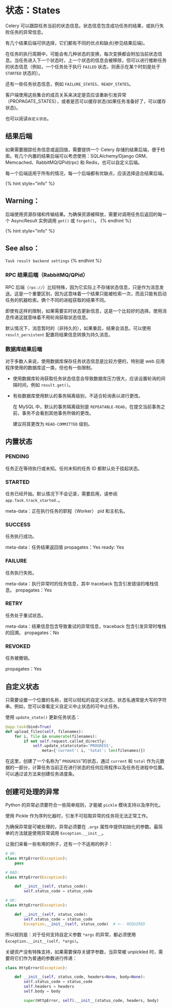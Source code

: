 # 状态：States

Celery 可以跟踪任务当前的状态信息。状态信息包含成功任务的结果，或执行失败任务的异常信息。

有几个结果后端可供选择，它们都有不同的优点和缺点\(参见结果后端\)。

在任务的执行周期中，可能会有几种状态的变换，每次变换都会附加当前状态信息。当任务进入下一个状态时，上一个状态的信息会被移除，但可以进行推断任务的状态信息（例如，一个任务处于执行 `FAILED` 状态，则表示在某个时刻是处于 `STARTED` 状态的）。

还有一些任务状态信息，例如 `FAILURE_STATES`、`READY_STATES`。

客户端使用这些集合的成员关系来决定是否应该重新引发异常（PROPAGATE\_STATES），或者是否可以缓存状态\(如果任务准备好了，可以缓存状态\)。

也可以阅读`自定义状态`。

## 结果后端

如果需要跟踪任务信息或返回值，需要提供一个 Celery 存储的结果后端，便于检索。有几个内置的结果后端可以考虑使用：SQLAlchemy/Django ORM、Memcached、RabbitMQ/QPid\(rpc\) 和 Redis，也可以自定义后端。

每一个后端适用于所有的情况，每一个后端都有优缺点，应该选择适合结果后端。

{% hint style="info" %}
## Warning： 

后端使用资源存储和传输结果。为确保资源被释放，需要对调用任务后返回的每一个 AsyncResult 实例调用 `get()` 或 `forget()`。
{% endhint %}

{% hint style="info" %}
## See also： 

`Task result backend settings`
{% endhint %}

### RPC 结果后端（RabbitMQ/QPid）

RPC 后端（`rpc://`）比较特殊，因为它实际上不存储状态信息，只是作为消息发送。这是一个重要区别，因为这意味着一个结果只能被检索一次，而且只能有启动任务的机器检索。俩个不同的进程获取的结果不同。

即使有这样的限制，如果需要实时状态更新信息，这是一个比较好的选择。使用消息传递这就意味着不用轮询获取状态信息。

默认情况下，消息暂时的（非持久的），如果重启，结果会消息。可以使用 `result_persistent` 配置将结果信息转换为持久消息。

### 数据库结果后端

对于多数人来说，使用数据库保存任务状态信息是比较方便的，特别是 web 应用程序使用的数据库这一类，但也有一些限制。

* 使用数据库轮询获取任务状态信息会导致数据库压力很大，应该设置轮询的间隔时间，例如 `result.get()`。
* 有些数据库使用默认的事务隔离级别，不适合轮询表以进行更改。

  在 MySQL 中，默认的事务隔离级别是 `REPEATABLE-READ`，在提交当前事务之前，事务不会看到其他事务所做的更改。

  建议将其更改为 `READ-COMMITTED` 级别。

## 内置状态

### PENDING

任务正在等待执行或未知。任何未知的任务 ID 都默认处于挂起状态。

### STARTED

任务已经开始。默认情况下不会记录，需要启用，请参阅 `app.Task.track_started.`。

meta-data：正在执行任务的职程（Worker） pid 和主机名。

### SUCCESS

任务执行成功。

meta-data：任务结果返回值 propagates：Yes ready: Yes

### FAILURE

任务执行失败。

meta-data：执行异常时的任务信息，其中 traceback 包含引发错误的堆栈信息。 propagates：Yes

### RETRY

任务处于重试状态。

meta-data：结果信息包含导致重试的异常信息，traceback 包含引发异常时堆栈的回溯。 propagates：No

### REVOKED

任务被撤销。

propagates：Yes

## 自定义状态

只需要设置一个位置的名称，就可以轻松的自定义状态，状态名通常是大写的字符串。例如，您可以查看定义自定义中止状态的可中止任务。

使用 `update_state()` 更新任务状态：

```python
@app.task(bind=True)
def upload_files(self, filenames):
    for i, file in enumerate(filenames):
        if not self.request.called_directly:
            self.update_state(state='PROGRESS',
                meta={'current': i, 'total': len(filenames)})
```

在这里，创建了一个名称为“ `PROGRESS`”的状态，通过 `current` 和 `total` 作为元数据的一部分，计算任务当前正在进行状态的任何应用程序以及任务在进程中位置。可以通过该方法来创建任务进度条。

## 创建可处理的异常

Python 的异常必须要符合一些简单规则，才能被 `pickle` 模块支持以及序列化。

使用 Pickle 作为序列化器时，引发不可拾取异常的任务将无法正常工作。

为确保异常是可被处理的，异常必须要在 `.args` 属性中提供初始化的参数。最简单的方法就是使用异常调用 `Exception.__init__`。

让我们来看一些有用的例子，还有一个不适用的例子：

```python
# OK:
class HttpError(Exception):
    pass

# BAD:
class HttpError(Exception):

    def __init__(self, status_code):
        self.status_code = status_code

# OK:
class HttpError(Exception):

    def __init__(self, status_code):
        self.status_code = status_code
        Exception.__init__(self, status_code)  # <-- REQUIRED
```

所以规则是：对于任何支持自定义参数 `*args` 的异常，都必须使用 `Exception.__init__(self, *args)`。

关键资产没有特殊支持，如果需要保存关键字参数，当异常被 unpickled 时，需要将它们作为普通的参数进行传递：

```python
class HttpError(Exception):

    def __init__(self, status_code, headers=None, body=None):
        self.status_code = status_code
        self.headers = headers
        self.body = body

        super(HttpError, self).__init__(status_code, headers, body)
```

